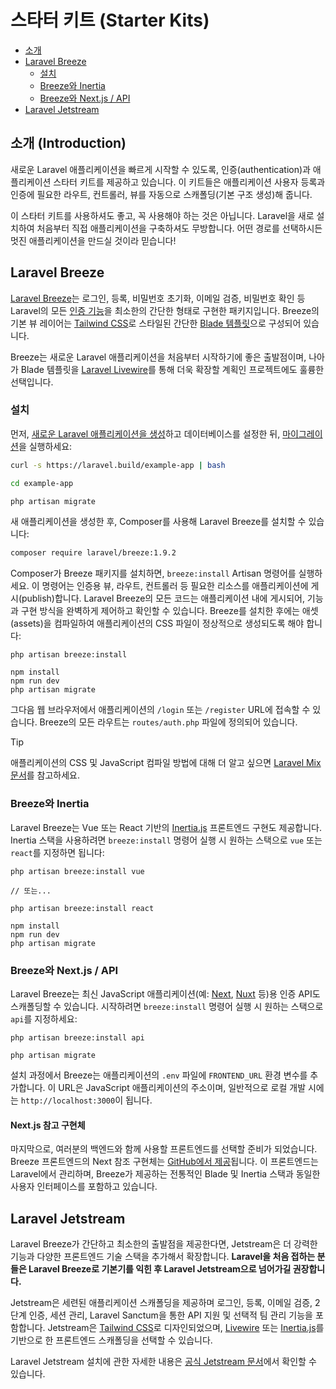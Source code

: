 # 스타터 키트 (Starter Kits)

- [소개](#introduction)
- [Laravel Breeze](#laravel-breeze)
    - [설치](#laravel-breeze-installation)
    - [Breeze와 Inertia](#breeze-and-inertia)
    - [Breeze와 Next.js / API](#breeze-and-next)
- [Laravel Jetstream](#laravel-jetstream)

<a name="introduction"></a>
## 소개 (Introduction)

새로운 Laravel 애플리케이션을 빠르게 시작할 수 있도록, 인증(authentication)과 애플리케이션 스타터 키트를 제공하고 있습니다. 이 키트들은 애플리케이션 사용자 등록과 인증에 필요한 라우트, 컨트롤러, 뷰를 자동으로 스캐폴딩(기본 구조 생성)해 줍니다.

이 스타터 키트를 사용하셔도 좋고, 꼭 사용해야 하는 것은 아닙니다. Laravel을 새로 설치하여 처음부터 직접 애플리케이션을 구축하셔도 무방합니다. 어떤 경로를 선택하시든 멋진 애플리케이션을 만드실 것이라 믿습니다!

<a name="laravel-breeze"></a>
## Laravel Breeze

[Laravel Breeze](https://github.com/laravel/breeze)는 로그인, 등록, 비밀번호 초기화, 이메일 검증, 비밀번호 확인 등 Laravel의 모든 [인증 기능](/docs/{{version}}/authentication)을 최소한의 간단한 형태로 구현한 패키지입니다. Breeze의 기본 뷰 레이어는 [Tailwind CSS](https://tailwindcss.com)로 스타일된 간단한 [Blade 템플릿](/docs/{{version}}/blade)으로 구성되어 있습니다.

Breeze는 새로운 Laravel 애플리케이션을 처음부터 시작하기에 좋은 출발점이며, 나아가 Blade 템플릿을 [Laravel Livewire](https://laravel-livewire.com)를 통해 더욱 확장할 계획인 프로젝트에도 훌륭한 선택입니다.

<a name="laravel-breeze-installation"></a>
### 설치

먼저, [새로운 Laravel 애플리케이션을 생성](/docs/{{version}}/installation)하고 데이터베이스를 설정한 뒤, [마이그레이션](/docs/{{version}}/migrations)을 실행하세요:

```bash
curl -s https://laravel.build/example-app | bash

cd example-app

php artisan migrate
```

새 애플리케이션을 생성한 후, Composer를 사용해 Laravel Breeze를 설치할 수 있습니다:

```bash
composer require laravel/breeze:1.9.2 
```

Composer가 Breeze 패키지를 설치하면, `breeze:install` Artisan 명령어를 실행하세요. 이 명령어는 인증용 뷰, 라우트, 컨트롤러 등 필요한 리소스를 애플리케이션에 게시(publish)합니다. Laravel Breeze의 모든 코드는 애플리케이션 내에 게시되어, 기능과 구현 방식을 완벽하게 제어하고 확인할 수 있습니다. Breeze를 설치한 후에는 애셋(assets)을 컴파일하여 애플리케이션의 CSS 파일이 정상적으로 생성되도록 해야 합니다:

```nothing
php artisan breeze:install

npm install
npm run dev
php artisan migrate
```

그다음 웹 브라우저에서 애플리케이션의 `/login` 또는 `/register` URL에 접속할 수 있습니다. Breeze의 모든 라우트는 `routes/auth.php` 파일에 정의되어 있습니다.

> [!TIP]
> 애플리케이션의 CSS 및 JavaScript 컴파일 방법에 대해 더 알고 싶으면 [Laravel Mix 문서](/docs/{{version}}/mix#running-mix)를 참고하세요.

<a name="breeze-and-inertia"></a>
### Breeze와 Inertia

Laravel Breeze는 Vue 또는 React 기반의 [Inertia.js](https://inertiajs.com) 프론트엔드 구현도 제공합니다. Inertia 스택을 사용하려면 `breeze:install` 명령어 실행 시 원하는 스택으로 `vue` 또는 `react`를 지정하면 됩니다:

```nothing
php artisan breeze:install vue

// 또는...

php artisan breeze:install react

npm install
npm run dev
php artisan migrate
```

<a name="breeze-and-next"></a>
### Breeze와 Next.js / API

Laravel Breeze는 최신 JavaScript 애플리케이션(예: [Next](https://nextjs.org), [Nuxt](https://nuxt.com) 등)용 인증 API도 스캐폴딩할 수 있습니다. 시작하려면 `breeze:install` 명령어 실행 시 원하는 스택으로 `api`를 지정하세요:

```nothing
php artisan breeze:install api

php artisan migrate
```

설치 과정에서 Breeze는 애플리케이션의 `.env` 파일에 `FRONTEND_URL` 환경 변수를 추가합니다. 이 URL은 JavaScript 애플리케이션의 주소이며, 일반적으로 로컬 개발 시에는 `http://localhost:3000`이 됩니다.

<a name="next-reference-implementation"></a>
#### Next.js 참고 구현체

마지막으로, 여러분의 백엔드와 함께 사용할 프론트엔드를 선택할 준비가 되었습니다. Breeze 프론트엔드의 Next 참조 구현체는 [GitHub에서 제공](https://github.com/laravel/breeze-next)됩니다. 이 프론트엔드는 Laravel에서 관리하며, Breeze가 제공하는 전통적인 Blade 및 Inertia 스택과 동일한 사용자 인터페이스를 포함하고 있습니다.

<a name="laravel-jetstream"></a>
## Laravel Jetstream

Laravel Breeze가 간단하고 최소한의 출발점을 제공한다면, Jetstream은 더 강력한 기능과 다양한 프론트엔드 기술 스택을 추가해서 확장합니다. **Laravel을 처음 접하는 분들은 Laravel Breeze로 기본기를 익힌 후 Laravel Jetstream으로 넘어가길 권장합니다.**

Jetstream은 세련된 애플리케이션 스캐폴딩을 제공하며 로그인, 등록, 이메일 검증, 2단계 인증, 세션 관리, Laravel Sanctum을 통한 API 지원 및 선택적 팀 관리 기능을 포함합니다. Jetstream은 [Tailwind CSS](https://tailwindcss.com)로 디자인되었으며, [Livewire](https://laravel-livewire.com) 또는 [Inertia.js](https://inertiajs.com)를 기반으로 한 프론트엔드 스캐폴딩을 선택할 수 있습니다.

Laravel Jetstream 설치에 관한 자세한 내용은 [공식 Jetstream 문서](https://jetstream.laravel.com/introduction.html)에서 확인할 수 있습니다.